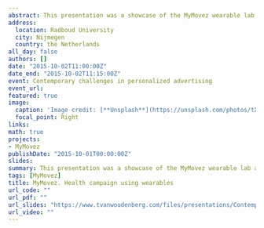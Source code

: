 ```yaml
---
abstract: This presentation was a showcase of the MyMovez wearable lab.
address:
  location: Radboud University
  city: Nijmegen
  country: the Netherlands
all_day: false
authors: []
date: "2015-10-02T11:00:00Z"
date_end: "2015-10-02T11:15:00Z"
event: Contemporary challenges in personalized advertising
event_url: 
featured: true
image:
  caption: 'Image credit: [**Unsplash**](https://unsplash.com/photos/tXK33aOVJUo)'
  focal_point: Right
links:
math: true
projects:
- MyMovez
publishDate: "2015-10-01T00:00:00Z"
slides:
summary: This presentation was a showcase of the MyMovez wearable lab at the Contemporary Challanges Symposium.
tags: [MyMovez]
title: MyMovez. Health campaign using wearables
url_code: ""
url_pdf: ""
url_slides: "https://www.tvanwoudenberg.com/files/presentations/Contemporary-challenges-2015.pdf"
url_video: ""
---
```


